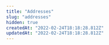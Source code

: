 ```yaml
---
title: "Addresses"
slug: "addresses"
hidden: true
createdAt: "2022-02-24T18:18:28.812Z"
updatedAt: "2022-02-24T18:18:28.812Z"
---
```

